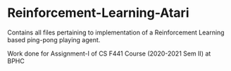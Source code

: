 # Reinforcement-Learning-Atari
Contains all files pertaining to implementation of a Reinforcement Learning based ping-pong playing agent.

Work done for Assignment-I of CS F441 Course (2020-2021 Sem II) at BPHC
